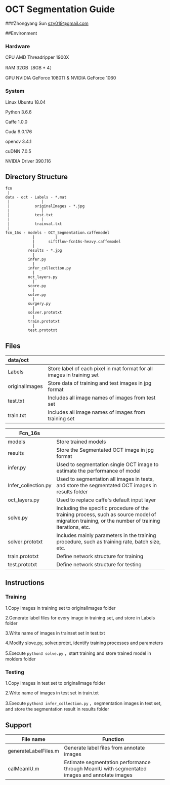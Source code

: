 # OCT Segmentation Guide

###Zhongyang Sun  szy019@gmail.com



##Environment

### Hardware

CPU AMD Threadripper 1900X

RAM 32GB（8GB * 4）

GPU NVIDIA GeForce 1080TI & NVIDIA GeForce 1060

### System

Linux Ubuntu 18.04

Python 3.6.6

Caffe 1.0.0

Cuda 9.0.176

opencv 3.4.1

cuDNN 7.0.5

NVIDIA Driver 390.116

## Directory Structure

```
fcn
 |
data - oct - Labels - *.mat
 |              |
 |           originalImages - *.jpg
 |              |
 |           test.txt
 |              |
 |           trainval.txt
 | 
fcn_16s - models - OCT_Segmentation.caffemodel
            |         |
            |      siftflow-fcn16s-heavy.caffemodel
            |       
          results - *.jpg
            |
          infer.py
            |
          infer_collection.py
            |
          oct_layers.py
            |
          score.py
            |
          solve.py
            |
          surgery.py
            |
          solver.prototxt
            |
          train.prototxt
            |
          test.prototxt

```



## Files



| data/oct       |                                                              |
| :------------- | :----------------------------------------------------------- |
| Labels         | Store label of each pixel in mat format for all images in training set |
| originalImages | Store data of training and test images in jpg format         |
| test.txt       | Includes all image names of images from test set             |
| train.txt      | Includes all image names of images from training set         |



| Fcn_16s             |                                                              |
| ------------------- | ------------------------------------------------------------ |
| models              | Store trained models                                         |
| results             | Store the Segmentated OCT image in jpg format                |
| infer.py            | Used to segmentation single OCT image  to estimate the performance of model |
| Infer_collection.py | Used to segmentation all images in tests, and store the segmentated OCT images in results folder |
| oct_layers.py       | Used to replace caffe's default input layer                  |
| solve.py            | Including the specific procedure of the training process, such as source model of  migration training, or the number of training iterations, etc. |
| solver.prototxt     | Includes mainly parameters in the training procedure, such as training rate, batch size, etc. |
| train.prototxt      | Define network structure for training                        |
| test.prototxt       | Define network structure for testing                         |

## Instructions

### Training

1.Copy images in training set to originalImages folder

2.Generate label files for every image in training set, and store in Labels folder

3.Write name of images in trainset set in test.txt

4.Modify slove.py, solver.protxt, identify training processes and parameters

5.Execute ```python3 solve.py``` ，start training and store trained model in molders folder

### Testing

1.Copy images in test set to originalImage folder

2.Write name of images in test set in train.txt

3.Execute ```python3 infer_collection.py``` ，segmentation images in test set, and store the segmentation result in results folder



## Support

| File name            | Function                                                     |
| -------------------- | ------------------------------------------------------------ |
| generateLabelFiles.m | Generate label files from annotate images                    |
| calMeanIU.m          | Estimate segmentation performance through MeanIU with segmentated images and annotate images |

